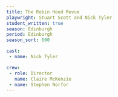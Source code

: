 ```yaml
---
title: The Robin Hood Revue
playwright: Stuart Scott and Nick Tyler
student_written: true
season: Edinburgh
period: Edinburgh
season_sort: 600

cast:
 - name: Nick Tyler

crew:
 - role: Director
   name: Claire McKenzie
 - name: Stephen Norfor
---
```



